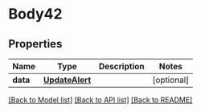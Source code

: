 # Body42

## Properties
Name | Type | Description | Notes
------------ | ------------- | ------------- | -------------
**data** | [**UpdateAlert**](UpdateAlert.md) |  | [optional] 

[[Back to Model list]](../README.md#documentation-for-models) [[Back to API list]](../README.md#documentation-for-api-endpoints) [[Back to README]](../README.md)

